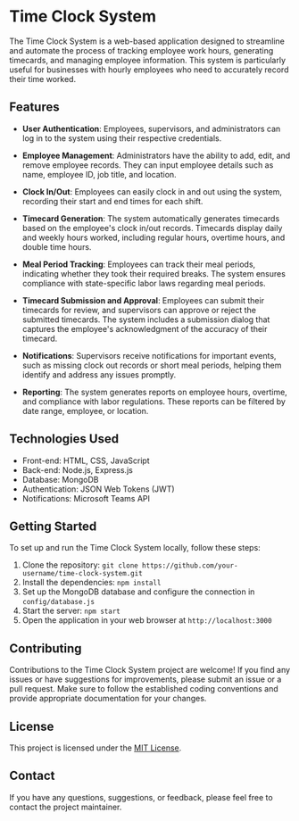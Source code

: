 # Time Clock System

The Time Clock System is a web-based application designed to streamline and automate the process of tracking employee work hours, generating timecards, and managing employee information. This system is particularly useful for businesses with hourly employees who need to accurately record their time worked.

## Features

- **User Authentication**: Employees, supervisors, and administrators can log in to the system using their respective credentials.

- **Employee Management**: Administrators have the ability to add, edit, and remove employee records. They can input employee details such as name, employee ID, job title, and location.

- **Clock In/Out**: Employees can easily clock in and out using the system, recording their start and end times for each shift.

- **Timecard Generation**: The system automatically generates timecards based on the employee's clock in/out records. Timecards display daily and weekly hours worked, including regular hours, overtime hours, and double time hours.

- **Meal Period Tracking**: Employees can track their meal periods, indicating whether they took their required breaks. The system ensures compliance with state-specific labor laws regarding meal periods.

- **Timecard Submission and Approval**: Employees can submit their timecards for review, and supervisors can approve or reject the submitted timecards. The system includes a submission dialog that captures the employee's acknowledgment of the accuracy of their timecard.

- **Notifications**: Supervisors receive notifications for important events, such as missing clock out records or short meal periods, helping them identify and address any issues promptly.

- **Reporting**: The system generates reports on employee hours, overtime, and compliance with labor regulations. These reports can be filtered by date range, employee, or location.

## Technologies Used

- Front-end: HTML, CSS, JavaScript
- Back-end: Node.js, Express.js
- Database: MongoDB
- Authentication: JSON Web Tokens (JWT)
- Notifications: Microsoft Teams API

## Getting Started

To set up and run the Time Clock System locally, follow these steps:

1. Clone the repository: `git clone https://github.com/your-username/time-clock-system.git`
2. Install the dependencies: `npm install`
3. Set up the MongoDB database and configure the connection in `config/database.js`
4. Start the server: `npm start`
5. Open the application in your web browser at `http://localhost:3000`

## Contributing

Contributions to the Time Clock System project are welcome! If you find any issues or have suggestions for improvements, please submit an issue or a pull request. Make sure to follow the established coding conventions and provide appropriate documentation for your changes.

## License

This project is licensed under the [MIT License](LICENSE).

## Contact

If you have any questions, suggestions, or feedback, please feel free to contact the project maintainer.

